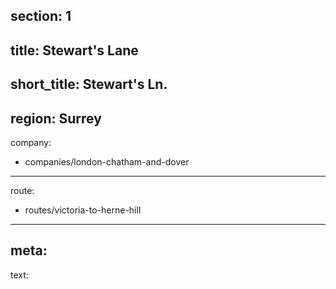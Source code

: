 section: 1
----
title: Stewart's Lane
----
short_title: Stewart's Ln.
----
region: Surrey
----
company:
- companies/london-chatham-and-dover
----
route:
- routes/victoria-to-herne-hill
----
meta: 
----
text: 